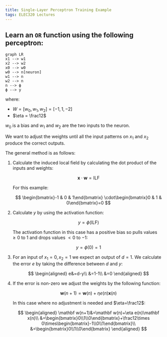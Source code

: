 ```yaml
---
title: Single-Layer Perceptron Training Example
tags: ELEC320 Lectures
---
```

## Learn an `OR` function using the following perceptron:

```mermaid
graph LR
x1 --> w1
x2 --> w2
x0 --> w0
w0 --> n[neuron]
w1 --> n
w2 --> n
n --> ϕ
ϕ --> y
```

where:

* $W = [w_0, w_1, w_2] = [-1, 1, -2]$
* $\eta = \frac12$

$w_0$ is a bias and $w_1$ and $w_2$ are the two inputs to the neuron.


We want to adjust the weights until all the input patterns on $x_1$ and $x_2$ produce the correct outputs.

The general method is as follows:

1. Calculate the induced local field by calculating the dot product of the inputs and weights:
	
	$$
	\mathbf x \cdot \mathbf w =\text{ILF}
	$$
	
	For this example:
	
	$$
	\begin{bmatrix}-1 & 0 & 1\end{bmatrix} \cdot\begin{bmatrix}0 & 1 & 0\end{bmatrix}=0
	$$
	
1. Calculate $y$ by using the activation function:

	$$
	y=\phi(\text{ILF})
	$$
	
	The activation function in this case has a positive bias so pulls values $\geq0$ to $1$ and drops values $<0$ to $-1$:
	
	$$
	y=\phi(0) =1
	$$
1. For an input of $x_1=0, x_2=1$ we expect an output of $d=1$. We calculate the error $e$ by taking the difference between $d$ and $y$:

	$$
	\begin{aligned}
	e&=d-y\\
	&=1-1\\
	&=0
	\end{aligned}
	$$

1. If the error is non-zero we adjust the weights by the following function:
	
	$$
	\mathbf w(n+1)=\mathbf w(n)+\eta e(n)\mathbf x(n)
	$$
	
	In this case where no adjustment is needed and $\eta=\frac12$:
	
	$$
	\begin{aligned}
	\mathbf w(n+1)&=\mathbf w(n)+\eta e(n)\mathbf x(n)\\
	&=\begin{bmatrix}0\\1\\0\end{bmatrix}+\frac12\times 0\times\begin{bmatrix}-1\\0\\1\end{bmatrix}\\
	&=\begin{bmatrix}0\\1\\0\end{bmatrix}
	\end{aligned}
	$$